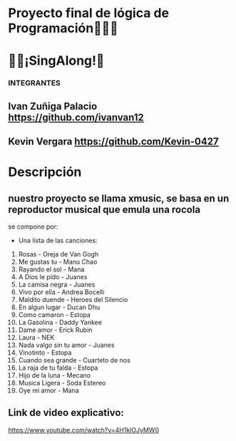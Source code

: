 # Proyecto final de lógica de Programación🧑🏻‍🎓
# 🧑‍🎤¡SingAlong!🎼
### INTEGRANTES
## Ivan Zuñiga Palacio https://github.com/ivanvan12 
## Kevin Vergara https://github.com/Kevin-0427

# Descripción  
## nuestro proyecto se llama xmusic, se basa en un reproductor musical que emula una rocola 
se compone por:

- Una lista de las canciones:
1. Rosas - Oreja de Van Gogh  
2. Me gustas tu - Manu Chao
3. Rayando el sol - Mana
4. A Dios le pido - Juanes
5. La camisa negra - Juanes
6. Vivo por ella - Andrea Bocelli
7. Maldito duende - Heroes del Silencio
8. En algun lugar - Ducan Dhu
9. Como camaron - Estopa
10. La Gasolina - Daddy Yankee
11. Dame amor - Erick Rubin
12. Laura - NEK
13. Nada valgo sin tu amor - Juanes
14. Vinotinto - Estopa
15. Cuando sea grande - Cuarteto de nos
16. La raja de tu falda - Estopa
17. Hijo de la luna - Mecano
18. Musica Ligera - Soda Estereo
19. Oye mi amor - Mana

## Link de video explicativo:
https://www.youtube.com/watch?v=4H1klOJyMW0

